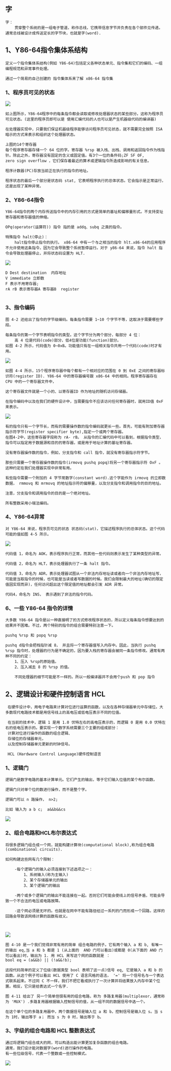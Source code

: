 ## 字

```
字：
	贯穿整个系统的是一组电子管道，称作总线，它携带信息字节并负责在各个部件见传递。通常总线被设计成传送定长的字节块，也就是字(word).
```



## 1、Y86-64指令集体系结构

```
定义一个指令集体系结构(例如 Y86-64)包括定义各种状态单元、指令集和它们的编码、一组编程规范和异常事件处理。

通过一个简易的自己创建的 指令集体系来了解 x86-64 指令集
```

### 1、程序员可见的状态

![](images02-04/01-01.jpg)

```
如上图所示，Y86-64程序中的每条指令都会读取或修改处理器状态的某些部分。这称为程序员可见状态。(这里的程序员即可以是 使用汇编代码的人也可以是产生机器级代码的编译器)

在处理器实现中，只要我们保证机器级程序能够访问程序员可见状态，就不需要完全按照 ISA 暗示的方式来表示和组织这个处理器状态。

上图的14个寄存器
每个程序寄存器存储一个 64 位的字。寄存器 %rsp 被入栈、出栈、调用和返回指令作为栈指针。除此之外，寄存器没有固定的含义或固定值。有3个一位的条件码;ZF SF OF,
zero sign overflow ，它们保存着最近的算术或逻辑指令所造成影响的有关信息。

程序计数器(PC)存放当前正在执行的指令的地址。
```

```
程序状态的最后一个部分是状态码 stat, 它表明程序执行的总体状态。它会指示是正常运行，还是出现了某种异常。
```



### 2、Y86-64指令

```
Y86-64指令的两个内存传送指令中的内存引用的方式是简单的基址和偏移量形式。不支持变址寄存器和寄存器值的伸缩。

OPq(operator(运算符)) 指令 指的是 addq、subq 之类的指令。

特殊指令 halt(停止)：
	halt指令停止指令的执行。 x86-64 中有一个与之相当的指令 hlt.x86-64的应用程序不允许使用这条指令，因为它会导致整个系统暂停运行。对于 y86-64 来说，指令 halt 指令会导致处理器停止，并将状态码设置为 HLT.
```

![](images02-04/01-02.jpg)

```
D Dest destination  内存地址
V immediate 立即数
F 表示不用寄存器; 
rA rB 表示寄存器A 寄存器B  register


```



### 3、指令编码

```
图 4-2 还给出了指令的字节级编码。每条指令需要 1~10 个字节不等，这取决于需要哪些字段。

每条指令的第一个字节表明指令的类型。这个字节分为两个部分，每部分 4 位：
	高 4 位是代码(code)部分，低4位是功能(function)部分。
如图 4-2 所示，代码值为 0~0xB。功能值只有在一组相关指令共用一个代码(code)时才有用。
```



![](images02-04/01-03.jpg)



```
如图 4-4 所示，15个程序寄存器中每个都有一个相对应的范围在 0 到 0xE 之间的寄存器标识符(register ID). Y86-64 中的寄存器编号跟 x86-64 中的相同。程序寄存器存在 CPU 中的一个寄存器文件中，

这个寄存器文件就是一个小的、以寄存器ID 作为地址的随机访问存储器。

在指令编码中以及在我们的硬件设计中，当需要指令不应该访问任何寄存器时，就用ID值 0xF 来表示。
```

![](images02-04/01-04.jpg)



```
有的指令只有一个字节长，而有的需要操作数的指令编码就更长一些。首先，可能有附加寄存器指示符字节(register specifier byte),指定一个或两个寄存器。
在图4-2中，这些寄存器字段称为 rA- rB。 从指令的汇编代码中可以看到，根据指令类型，指令可以指定用于数据源和目的的寄存器，或是用于地址计算的基址寄存器。

没有寄存器操作数的指令，例如，分支指令和 call 指令，就没有寄存器指示符字节。

那些只需要一个寄存器操作数的指令(irmovq pushq popq)将另一个寄存器指示符 OxF 。这种约定在我们处理器实现中非常有用。
```



```
有些指令需要一个附加的 4 字节常数字(constant word).这个字能作为 irmovq 的立即数数据， rmmovq 和 mrmovq 的地址指示符的偏移量，以及分支指令和调用指令的目的地址。

注意，分支指令和调用指令的目的是一个绝对地址。

所有整数采用小端法编码。
```



### 4、Y86-64异常

```
对 Y86-64 来说，程序员可见的状态 状态码(stat)，它描述程序执行的总体状态。这个代码可能的值如图 4-5 所示。
```

![](images02-04/01-05.jpg)



```
代码值 1，命名为 AOK，表示程序执行正常，而其他一些代码则表示发生了某种类型的异常。

代码值 2，命名为 HLT，表示处理器执行了一条 halt 指令。

代码值 3，命名为 ADR，表示处理器试图从一个非法内存地址读或者向一个非法内存地址写，可能是当取指令的时候，也可能是当读或者写数据的时候。我们会限制最大的地址(确切的限定值因实现而异)，任何访问超出这个限定值的地址都会引发 ADR 异常。

代码4，命名为 INS， 表示遇到了非法的指令代码。
```



### 6、一些 Y86-64 指令的详情

```
大多数 Y86-64 指令是以一种直接明了的方式修改程序状态的，所以定义每条指令想要达到的结果并不困难。不过，两个特别的指令的组合需要特别注意一下。

pushq %rsp 和 popq %rsp
```

```
pushq d指令会把栈指针减 8， 并且将一个寄存器值写入内存中。因此，当执行 pushq %rsp 指令时，处理器的行为是不确定的，因为要入栈的寄存器会被同一条指令修改。通常有两种不同的约定： 
	1、压入 %rsp的原始值。
	2、压入减去 8 的 %rsp 的值。
	
	不同处理器的细节可能是不一样的。所以一般编译器并不会用个push 和 pop 指令
```



## 2、逻辑设计和硬件控制语言 HCL

```
 在硬件设计中，用电子电路来计算对位进行运算的函数，以及在各种存储器单元中存储位。大多数现代电路技术都是用信号线上的高电压或低电压表示不同的位值。
 
 在当前的技术中，逻辑 1 是用 1.0 伏特左右的高电压表示的，而逻辑 0 是用 0.0 伏特左右的低电压表示的。要实现一个数字系统需要三个主要的组成部分：
 计算对位进行操作的函数的组合逻辑、
 存储位的存储器单元，
 以及控制存储器单元更新的时钟信号。
 
 HCL (Hardware Control Language)硬件控制语言
```

### 1、逻辑门

```
逻辑门是数字电路的基本计算单元。它们产生的输出，等于它们输入位值的某个布尔函数。

逻辑门只对单个位的数进行操作，而不是整个字。

逻辑门可以 n 路操作， n>2;

比如 输入为 a b c;  a&&b&&cs
```

![](images02-04/01-06.jpg)



### 2、组合电路和HCL布尔表达式

```
将很多逻辑门组合成一个网，就能构建计算块(computational block),称为组合电路(combinational circuits).

如何构建这些网有几个限制：

	-每个逻辑门的输入必须连接到下述选项之一：
		1、系统输入(称为主输入)
		2、某个存储器单元的输出
		3、某个逻辑门的输出
	
	-两个或多个逻辑门的输出不能连接在一起。否则它们可能会使线上的信号矛盾，可能会导致一个不合法的电压或电路故障。
	
	-这个网必须是无环的。也就是在网中不能有路径经过一系列的门而形成一个回路，这样的回路会导致该网络计算的函数有歧义。
	
	
```

![](images02-04/01-07.jpg)



```
图 4-10 是一个我们觉得非常有用的简单 组合电路的例子。它有两个输入 a 和 b, 有唯一的输出 eq,当 a 和 b 都是 1 (从上面的  AND 门可以看出)或都是 0(从下面的 AND 门可以看出)时，输出为 1. 用 HCL 来写这个网的函数就是 ：
bool eq = (a&&b) || (!a&&!b);

这段代码简单的定义了位级(数据类型 bool 表明了这一点)信号 eq, 它是输入 a 和 b 的函数。从这个例子可以看出 HCL 使用了 C 语言风格的语法， '=' 将一个信号名与一个表达式联系起来。不过同 C 不一样，我们不把它看成执行了一次计算并将结果放入内存中某个位置。相反，它只是给表达式一个名字.
```



```
图 4-11 给出了 另一个简单但很有用的组合电路，称为 多路复用器(multiplexor，通常称为 'MUX') .多路复用器根据输入控制信号的值，从一组不同的数据信号中选一个。

在这个单个位的多路复用器中，两个数据信号是输入位 a 和 b，控制信号是输入位 s。当 s 为 1时，输出等于 a； 而当 s 为 0 时，输出等于 b。

```

### 3、字级的组合电路和 HCL 整数表达式

```
通过将逻辑门组合成大的网，可以构造出能计算更加复杂函数的组合电路。
通常，我们设计能对数据字(word)进行操作的电路。
有一些位级信号，代表一个整数或一些控制模式。
```

![](images02-04/01-08.jpg)























